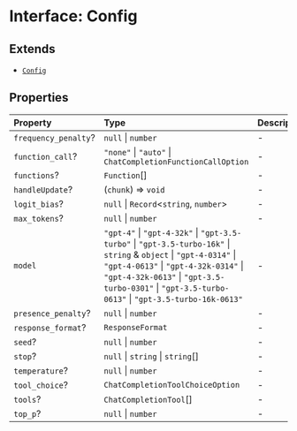 # Interface: Config

## Extends

- [`Config`](../../Base/interfaces/Config.md)

## Properties

| Property | Type | Description | Inheritance | Source |
| :------ | :------ | :------ | :------ | :------ |
| `frequency_penalty`? | `null` \| `number` | - | - | [src/model/types.ts:57](https://github.com/dexaai/llm-tools/blob/f300435/src/model/types.ts#L57) |
| `function_call`? | `"none"` \| `"auto"` \| `ChatCompletionFunctionCallOption` | - | - | [src/model/types.ts:58](https://github.com/dexaai/llm-tools/blob/f300435/src/model/types.ts#L58) |
| `functions`? | `Function`[] | - | - | [src/model/types.ts:59](https://github.com/dexaai/llm-tools/blob/f300435/src/model/types.ts#L59) |
| `handleUpdate`? | (`chunk`) => `void` | - | - | [src/model/types.ts:56](https://github.com/dexaai/llm-tools/blob/f300435/src/model/types.ts#L56) |
| `logit_bias`? | `null` \| `Record`\<`string`, `number`\> | - | - | [src/model/types.ts:60](https://github.com/dexaai/llm-tools/blob/f300435/src/model/types.ts#L60) |
| `max_tokens`? | `null` \| `number` | - | - | [src/model/types.ts:61](https://github.com/dexaai/llm-tools/blob/f300435/src/model/types.ts#L61) |
| `model` | `"gpt-4"` \| `"gpt-4-32k"` \| `"gpt-3.5-turbo"` \| `"gpt-3.5-turbo-16k"` \| `string` & `object` \| `"gpt-4-0314"` \| `"gpt-4-0613"` \| `"gpt-4-32k-0314"` \| `"gpt-4-32k-0613"` \| `"gpt-3.5-turbo-0301"` \| `"gpt-3.5-turbo-0613"` \| `"gpt-3.5-turbo-16k-0613"` | - | [`Config`](../../Base/interfaces/Config.md).`model` | [src/model/types.ts:62](https://github.com/dexaai/llm-tools/blob/f300435/src/model/types.ts#L62) |
| `presence_penalty`? | `null` \| `number` | - | - | [src/model/types.ts:63](https://github.com/dexaai/llm-tools/blob/f300435/src/model/types.ts#L63) |
| `response_format`? | `ResponseFormat` | - | - | [src/model/types.ts:64](https://github.com/dexaai/llm-tools/blob/f300435/src/model/types.ts#L64) |
| `seed`? | `null` \| `number` | - | - | [src/model/types.ts:65](https://github.com/dexaai/llm-tools/blob/f300435/src/model/types.ts#L65) |
| `stop`? | `null` \| `string` \| `string`[] | - | - | [src/model/types.ts:66](https://github.com/dexaai/llm-tools/blob/f300435/src/model/types.ts#L66) |
| `temperature`? | `null` \| `number` | - | - | [src/model/types.ts:67](https://github.com/dexaai/llm-tools/blob/f300435/src/model/types.ts#L67) |
| `tool_choice`? | `ChatCompletionToolChoiceOption` | - | - | [src/model/types.ts:69](https://github.com/dexaai/llm-tools/blob/f300435/src/model/types.ts#L69) |
| `tools`? | `ChatCompletionTool`[] | - | - | [src/model/types.ts:68](https://github.com/dexaai/llm-tools/blob/f300435/src/model/types.ts#L68) |
| `top_p`? | `null` \| `number` | - | - | [src/model/types.ts:70](https://github.com/dexaai/llm-tools/blob/f300435/src/model/types.ts#L70) |
